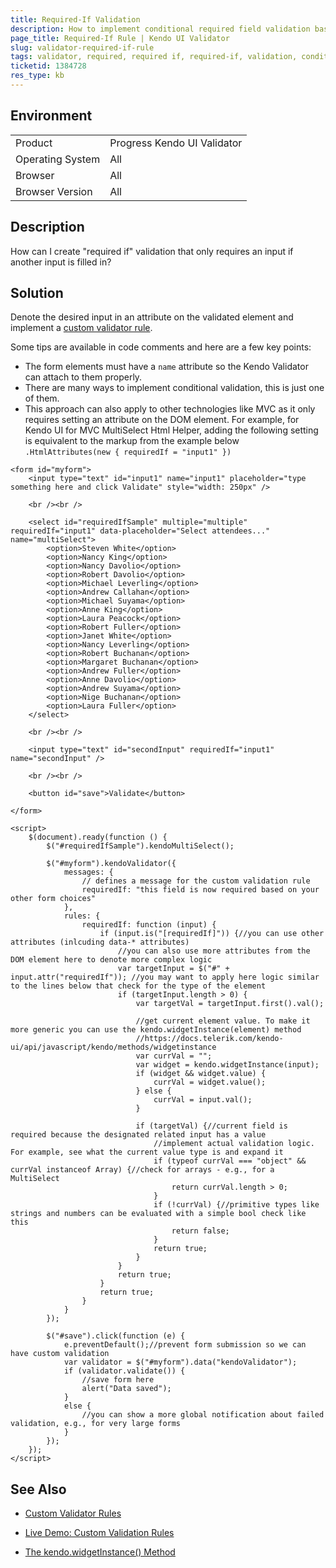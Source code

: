 ```yaml
---
title: Required-If Validation
description: How to implement conditional required field validation based on the value of another input on the form
page_title: Required-If Rule | Kendo UI Validator
slug: validator-required-if-rule
tags: validator, required, required if, required-if, validation, conditional
ticketid: 1384728
res_type: kb
---
```


## Environment

<table>
 <tr>
  <td>Product</td>
  <td>Progress Kendo UI Validator</td>
 </tr>
 <tr>
  <td>Operating System</td>
  <td>All</td>
 </tr>
 <tr>
  <td>Browser</td>
  <td>All</td>
 </tr>
 <tr>
  <td>Browser Version</td>
  <td>All</td>
 </tr>
</table>

## Description

How can I create "required if" validation that only requires an input if another input is filled in?

## Solution

Denote the desired input in an attribute on the validated element and implement a [custom validator rule](https://docs.telerik.com/kendo-ui/controls/editors/validator/overview#custom-rules-for-validation).

Some tips are available in code comments and here are a few key points:

* The form elements must have a `name` attribute so the Kendo Validator can attach to them properly.
* There are many ways to implement conditional validation, this is just one of them.
* This approach can also apply to other technologies like MVC as it only requires setting an attribute on the DOM element. For example, for Kendo UI for MVC MultiSelect Html Helper, adding the following setting is equivalent to the markup from the example below `.HtmlAttributes(new { requiredIf = "input1" })`

```dojo
<form id="myform">
	<input type="text" id="input1" name="input1" placeholder="type something here and click Validate" style="width: 250px" />

	<br /><br />

	<select id="requiredIfSample" multiple="multiple" requiredIf="input1" data-placeholder="Select attendees..." name="multiSelect">
		<option>Steven White</option>
		<option>Nancy King</option>
		<option>Nancy Davolio</option>
		<option>Robert Davolio</option>
		<option>Michael Leverling</option>
		<option>Andrew Callahan</option>
		<option>Michael Suyama</option>
		<option>Anne King</option>
		<option>Laura Peacock</option>
		<option>Robert Fuller</option>
		<option>Janet White</option>
		<option>Nancy Leverling</option>
		<option>Robert Buchanan</option>
		<option>Margaret Buchanan</option>
		<option>Andrew Fuller</option>
		<option>Anne Davolio</option>
		<option>Andrew Suyama</option>
		<option>Nige Buchanan</option>
		<option>Laura Fuller</option>
	</select>

	<br /><br />

	<input type="text" id="secondInput" requiredIf="input1" name="secondInput" />

	<br /><br />

	<button id="save">Validate</button>

</form>

<script>
	$(document).ready(function () {
		$("#requiredIfSample").kendoMultiSelect();

		$("#myform").kendoValidator({
			messages: {
				// defines a message for the custom validation rule
				requiredIf: "this field is now required based on your other form choices"
			},
			rules: {
				requiredIf: function (input) {
					if (input.is("[requiredIf]")) {//you can use other attributes (inlcuding data-* attributes)
						//you can also use more attributes from the DOM element here to denote more complex logic
						var targetInput = $("#" + input.attr("requiredIf")); //you may want to apply here logic similar to the lines below that check for the type of the element
						if (targetInput.length > 0) {
							var targetVal = targetInput.first().val();

							//get current element value. To make it more generic you can use the kendo.widgetInstance(element) method
							//https://docs.telerik.com/kendo-ui/api/javascript/kendo/methods/widgetinstance
							var currVal = "";
							var widget = kendo.widgetInstance(input);
							if (widget && widget.value) {
								currVal = widget.value();
							} else {
								currVal = input.val();
							}

							if (targetVal) {//current field is required because the designated related input has a value
								//implement actual validation logic. For example, see what the current value type is and expand it
								if (typeof currVal === "object" && currVal instanceof Array) {//check for arrays - e.g., for a MultiSelect
									return currVal.length > 0;
								}
								if (!currVal) {//primitive types like strings and numbers can be evaluated with a simple bool check like this
									return false;
								}
								return true;
							}
						}
						return true;
					}
					return true;
				}
			}
		});

		$("#save").click(function (e) {
			e.preventDefault();//prevent form submission so we can have custom validation
			var validator = $("#myform").data("kendoValidator");
			if (validator.validate()) {
				//save form here
				alert("Data saved");
			}
			else {
				//you can show a more global notification about failed validation, e.g., for very large forms
			}
		});
	});
</script>
```

## See Also

* [Custom Validator Rules](https://docs.telerik.com/kendo-ui/controls/editors/validator/overview#custom-rules-for-validation)

* [Live Demo: Custom Validation Rules](https://demos.telerik.com/kendo-ui/validator/custom-validation)

* [The kendo.widgetInstance() Method](https://docs.telerik.com/kendo-ui/api/javascript/kendo/methods/widgetinstance)

